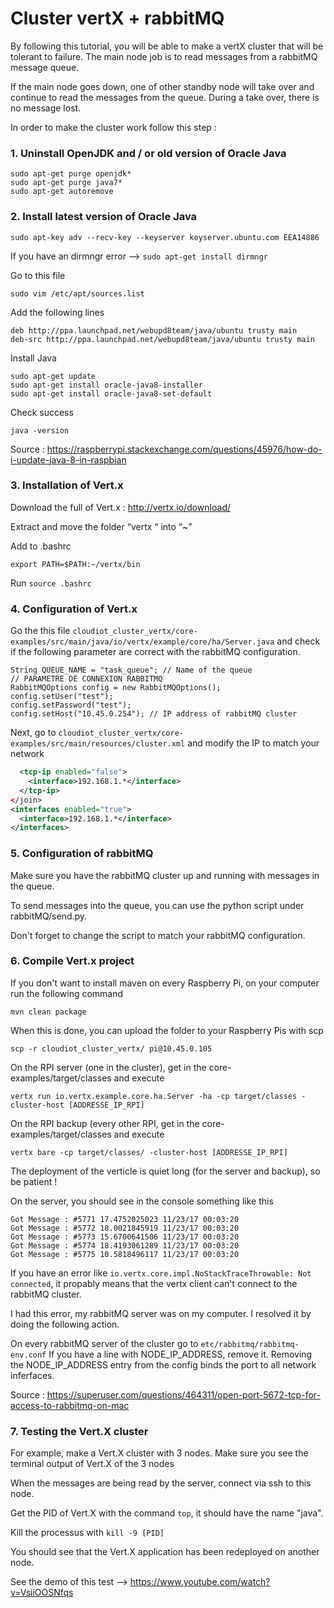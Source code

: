 # Cluster vertX + rabbitMQ 
By following this tutorial, you will be able to make a vertX cluster that will be tolerant to failure. 
The main node job is to read messages from a rabbitMQ message queue.

If the main node goes down, one of other standby node will take over and continue to read the messages from the queue.
During a take over, there is no message lost.

In order to make the cluster work follow this step : 

### 1. Uninstall OpenJDK and / or old version of Oracle Java 
```
sudo apt-get purge openjdk*
sudo apt-get purge java7*
sudo apt-get autoremove
```

### 2. Install latest version of Oracle Java
```
sudo apt-key adv --recv-key --keyserver keyserver.ubuntu.com EEA14886
```
If you have an dirmngr error —> `sudo apt-get install dirmngr`

Go to this file
```
sudo vim /etc/apt/sources.list
```
Add the following lines 
```
deb http://ppa.launchpad.net/webupd8team/java/ubuntu trusty main
deb-src http://ppa.launchpad.net/webupd8team/java/ubuntu trusty main
```

Install Java 
```
sudo apt-get update
sudo apt-get install oracle-java8-installer
sudo apt-get install oracle-java8-set-default
```

Check success 
```
java -version
```

Source : https://raspberrypi.stackexchange.com/questions/45976/how-do-i-update-java-8-in-raspbian

### 3. Installation of Vert.x

Download the full of Vert.x : http://vertx.io/download/

Extract and move the folder “vertx “ into “~”

Add to .bashrc
```
export PATH=$PATH:~/vertx/bin
```
Run `source .bashrc`


### 4. Configuration of Vert.x

Go the this file `cloudiot_cluster_vertx/core-examples/src/main/java/io/vertx/example/core/ha/Server.java` and check if the following parameter are correct with the rabbitMQ configuration.
```
String QUEUE_NAME = "task_queue"; // Name of the queue
// PARAMETRE DE CONNEXION RABBITMQ
RabbitMQOptions config = new RabbitMQOptions();
config.setUser("test");
config.setPassword("test");
config.setHost("10.45.0.254"); // IP address of rabbitMQ cluster
```

Next, go to ```cloudiot_cluster_vertx/core-examples/src/main/resources/cluster.xml``` and modify the IP to match your network

```xml
  <tcp-ip enabled="false">
    <interface>192.168.1.*</interface>
  </tcp-ip>
</join>
<interfaces enabled="true">
  <interface>192.168.1.*</interface>
</interfaces>
```

### 5. Configuration of rabbitMQ

Make sure you have the rabbitMQ cluster up and running with messages in the queue.

To send messages into the queue, you can use the python script under rabbitMQ/send.py.

Don't forget to change the script to match your rabbitMQ configuration.

### 6. Compile Vert.x project

If you don't want to install maven on every Raspberry Pi, on your computer run the following command 
```
mvn clean package
```

When this is done, you can upload the folder to your Raspberry Pis with scp
```
scp -r cloudiot_cluster_vertx/ pi@10.45.0.105
```

On the RPI server (one in the cluster), get in the core-examples/target/classes and execute
```
vertx run io.vertx.example.core.ha.Server -ha -cp target/classes -cluster-host [ADDRESSE_IP_RPI]
```

On the RPI backup (every other RPI, get in the core-examples/target/classes and execute
```
vertx bare -cp target/classes/ -cluster-host [ADDRESSE_IP_RPI] 
```

The deployment of the verticle is quiet long (for the server and backup), so be patient !

On the server, you should see in the console something like this
```
Got Message : #5771 17.4752025023 11/23/17 00:03:20
Got Message : #5772 18.0021845919 11/23/17 00:03:20
Got Message : #5773 15.6700641506 11/23/17 00:03:20
Got Message : #5774 18.4193061289 11/23/17 00:03:20
Got Message : #5775 10.5818496117 11/23/17 00:03:20
```

If you have an error like `io.vertx.core.impl.NoStackTraceThrowable: Not connected`, it propably means that the vertx client can't connect to the rabbitMQ cluster. 

I had this error, my rabbitMQ server was on my computer. I resolved it by doing the following action.

On every rabbitMQ server of the cluster go to `etc/rabbitmq/rabbitmq-env.conf`
If you have a line with NODE_IP_ADDRESS, remove it. Removing the NODE_IP_ADDRESS entry from the config binds the port to all network inferfaces.

Source : https://superuser.com/questions/464311/open-port-5672-tcp-for-access-to-rabbitmq-on-mac


### 7. Testing the Vert.X cluster

For example, make a Vert.X cluster with 3 nodes. Make sure you see the terminal output of Vert.X of the 3 nodes 

When the messages are being read by the server, connect via ssh to this node.

Get the PID of Vert.X with the command `top`, it should have the name "java".

Kill the processus with `kill -9 [PID]`

You should see that the Vert.X application has been redeployed on another node. 

See the demo of this test —> https://www.youtube.com/watch?v=VsiiOOSNfqs
